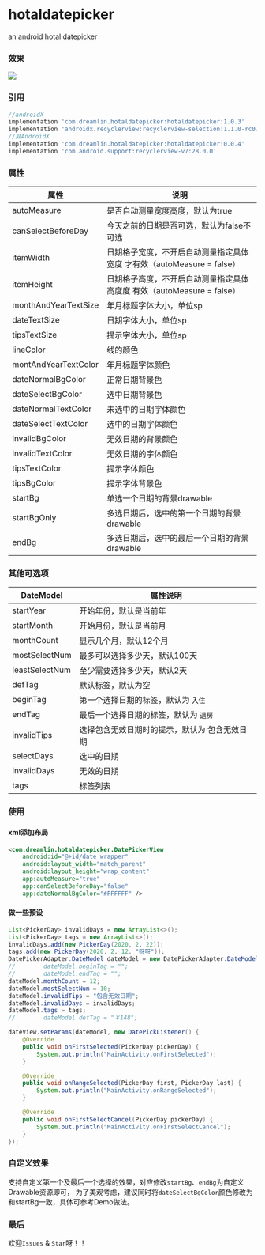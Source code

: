 # hotaldatepicker
an android hotal datepicker

### 效果

![](https://upload-images.jianshu.io/upload_images/6850504-35e65ffb1680c8c6.gif?imageMogr2/auto-orient/strip)

### 引用

```groovy
//androidX 
implementation 'com.dreamlin.hotaldatepicker:hotaldatepicker:1.0.3'
implementation 'androidx.recyclerview:recyclerview-selection:1.1.0-rc01'
//非AndroidX
implementation 'com.dreamlin.hotaldatepicker:hotaldatepicker:0.0.4'
implementation 'com.android.support:recyclerview-v7:28.0.0'
```

### 属性

| 属性                 | 说明                                                         |
| -------------------- | ------------------------------------------------------------ |
| autoMeasure          | 是否自动测量宽度高度，默认为true                             |
| canSelectBeforeDay   | 今天之前的日期是否可选，默认为false不可选                    |
| itemWidth            | 日期格子宽度，不开启自动测量指定具体宽度 才有效（autoMeasure = false） |
| itemHeight           | 日期格子高度，不开启自动测量指定具体高度度 有效（autoMeasure = false） |
| monthAndYearTextSize | 年月标题字体大小，单位sp                                     |
| dateTextSize         | 日期字体大小，单位sp                                         |
| tipsTextSize         | 提示字体大小，单位sp                                         |
| lineColor            | 线的颜色                                                     |
| montAndYearTextColor | 年月标题字体颜色                                             |
| dateNormalBgColor    | 正常日期背景色                                               |
| dateSelectBgColor    | 选中日期背景色                                               |
| dateNormalTextColor  | 未选中的日期字体颜色                                         |
| dateSelectTextColor  | 选中的日期字体颜色                                           |
| invalidBgColor       | 无效日期的背景颜色                                           |
| invalidTextColor     | 无效日期的字体颜色                                           |
| tipsTextColor        | 提示字体颜色                                                 |
| tipsBgColor          | 提示字体背景色                                               |
| startBg              | 单选一个日期的背景drawable                                   |
| startBgOnly          | 多选日期后，选中的第一个日期的背景drawable                   |
| endBg                | 多选日期后，选中的最后一个日期的背景drawable                 |



### 其他可选项

| DateModel      | 属性说明                                      |
| -------------- | --------------------------------------------- |
| startYear      | 开始年份，默认是当前年                        |
| startMonth     | 开始月份，默认是当前月                        |
| monthCount     | 显示几个月，默认12个月                        |
| mostSelectNum  | 最多可以选择多少天，默认100天                 |
| leastSelectNum | 至少需要选择多少天，默认2天                   |
| defTag         | 默认标签，默认为空                            |
| beginTag       | 第一个选择日期的标签，默认为 `入住`           |
| endTag         | 最后一个选择日期的标签，默认为 `退房`         |
| invalidTips    | 选择包含无效日期时的提示，默认为 包含无效日期 |
| selectDays     | 选中的日期                                    |
| invalidDays    | 无效的日期                                    |
| tags           | 标签列表                                      |

### 使用

#### xml添加布局

```xml
<com.dreamlin.hotaldatepicker.DatePickerView
    android:id="@+id/date_wrapper"
    android:layout_width="match_parent"
    android:layout_height="wrap_content"
    app:autoMeasure="true"
    app:canSelectBeforeDay="false"
    app:dateNormalBgColor="#FFFFFF" />
```

#### 做一些预设

```java
List<PickerDay> invalidDays = new ArrayList<>();
List<PickerDay> tags = new ArrayList<>();
invalidDays.add(new PickerDay(2020, 2, 22));
tags.add(new PickerDay(2020, 2, 12, "呀呀"));
DatePickerAdapter.DateModel dateModel = new DatePickerAdapter.DateModel();
//        dateModel.beginTag = "";
//        dateModel.endTag = "";
dateModel.monthCount = 12;
dateModel.mostSelectNum = 10;
dateModel.invalidTips = "包含无效日期";
dateModel.invalidDays = invalidDays;
dateModel.tags = tags;
//        dateModel.defTag = "￥148";

dateView.setParams(dateModel, new DatePickListener() {
    @Override
    public void onFirstSelected(PickerDay pickerDay) {
        System.out.println("MainActivity.onFirstSelected");
    }

    @Override
    public void onRangeSelected(PickerDay first, PickerDay last) {
        System.out.println("MainActivity.onRangeSelected");
    }

    @Override
    public void onFirstSelectCancel(PickerDay pickerDay) {
        System.out.println("MainActivity.onFirstSelectCancel");
    }
});
```

### 自定义效果

支持自定义第一个及最后一个选择的效果，对应修改`startBg`、`endBg`为自定义Drawable资源即可， 为了美观考虑，建议同时将`dateSelectBgColor`颜色修改为和startBg一致，具体可参考Demo做法。

### 最后

欢迎`Issues` & `Star`呀！！

